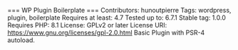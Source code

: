 === WP Plugin Boilerplate ===
Contributors: hunoutpierre
Tags: wordpress, plugin, boilerplate
Requires at least: 4.7
Tested up to: 6.7.1
Stable tag: 1.0.0
Requires PHP: 8.1
License: GPLv2 or later
License URI: https://www.gnu.org/licenses/gpl-2.0.html
Basic Plugin with PSR-4 autoload.
